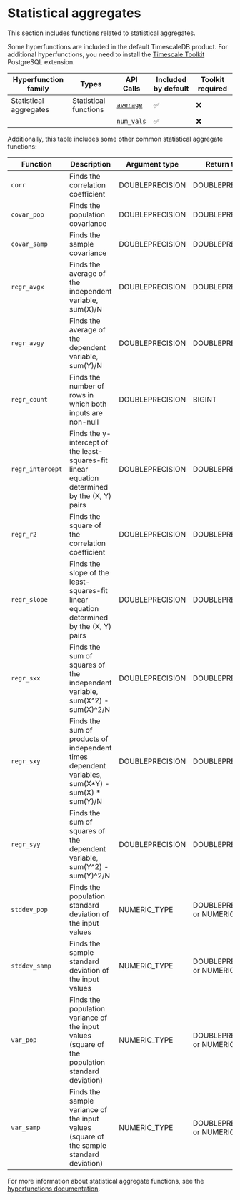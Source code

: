 # Statistical aggregates
This section includes functions related to statistical aggregates.

Some hyperfunctions are included in the default TimescaleDB product. For
additional hyperfunctions, you need to install the
[Timescale Toolkit][install-toolkit] PostgreSQL extension.

|Hyperfunction family|Types|API Calls|Included by default|Toolkit required|
|-|-|-|-|-|
|Statistical aggregates|Statistical functions|[`average`](/hyperfunctions/stats_aggs/average/)|✅|❌|
|||[`num_vals`](/hyperfunctions/stats_aggs/num_vals/)|✅|❌|

Additionally, this table includes some other common statistical aggregate
functions:

|Function|Description|Argument type|Return type|
|-|-|-|-|
|`corr`|Finds the correlation coefficient|DOUBLEPRECISION|DOUBLEPRECISION|
|`covar_pop`|Finds the population covariance|DOUBLEPRECISION|DOUBLEPRECISION|
|`covar_samp`|Finds the sample covariance|DOUBLEPRECISION|DOUBLEPRECISION|
|`regr_avgx`|Finds the average of the independent variable, sum(X)/N|DOUBLEPRECISION|DOUBLEPRECISION|
|`regr_avgy`|Finds the average of the dependent variable, sum(Y)/N|DOUBLEPRECISION|DOUBLEPRECISION|
|`regr_count`|Finds the number of rows in which both inputs are non-null|DOUBLEPRECISION|BIGINT|
|`regr_intercept`|Finds the y-intercept of the least-squares-fit linear equation determined by the (X, Y) pairs|DOUBLEPRECISION|DOUBLEPRECISION|
|`regr_r2`|Finds the square of the correlation coefficient|DOUBLEPRECISION|DOUBLEPRECISION|
|`regr_slope`|Finds the slope of the least-squares-fit linear equation determined by the (X, Y) pairs|DOUBLEPRECISION|DOUBLEPRECISION|
|`regr_sxx`|Finds the sum of squares of the independent variable, sum(X^2) - sum(X)^2/N|DOUBLEPRECISION|DOUBLEPRECISION|
|`regr_sxy`|Finds the sum of products of independent times dependent variables, sum(X*Y) - sum(X) * sum(Y)/N|DOUBLEPRECISION|DOUBLEPRECISION|
|`regr_syy`|Finds the sum of squares of the dependent variable, sum(Y^2) - sum(Y)^2/N|DOUBLEPRECISION|DOUBLEPRECISION|
|`stddev_pop`|Finds the population standard deviation of the input values|NUMERIC_TYPE|DOUBLEPRECISION or NUMERIC_TYPE|
|`stddev_samp`|Finds the sample standard deviation of the input values|NUMERIC_TYPE|DOUBLEPRECISION or NUMERIC_TYPE|
|`var_pop`|Finds the population variance of the input values (square of the population standard deviation)|NUMERIC_TYPE|DOUBLEPRECISION or NUMERIC_TYPE|
|`var_samp`|Finds the sample variance of the input values (square of the sample standard deviation)|NUMERIC_TYPE|DOUBLEPRECISION or NUMERIC_TYPE|

For more information about statistical aggregate functions, see the
[hyperfunctions documentation][hyperfunctions-stats-agg].

[hyperfunctions-stats-agg]: timescaledb/:currentVersion:/how-to-guides/hyperfunctions/stats-aggs/
[install-toolkit]: timescaledb/:currentVersion:/how-to-guides/hyperfunctions/install-toolkit
